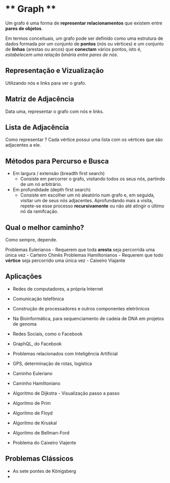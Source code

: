 # ** Graph **

Um grafo é uma forma de **representar relacionamentos** que existem entre **pares de objetos**.

Em termos conceituais, um grafo pode ser definido como uma estrutura de dados formada por um conjunto de **pontos** (nós ou vértices) e um conjunto de **linhas** (arestas ou arcos) que **conectam** vários pontos, isto é, *estabelecem uma relação binária entre pares de nós*.

## Representação e Vizualização
Utilizando nós e links para ver o grafo.

## Matriz de Adjacência
Data uma, representar o grafo com nós e links.

## Lista de Adjacência
Como representar ?
Cada vértice possui uma lista com os vértices que são adjacentes a ele.

## Métodos para Percurso e Busca
- Em largura / extensão (breadth first search)
    - Consiste em percorrer o grafo, visitando todos os seus nós, partindo de um nó arbitrário.
- Em profundidade (depth first search)
    - Consiste em escolher um nó aleatório num grafo e, em seguida, visitar um de seus nós adjacentes.  Aprofundando mais a visita, repete-se esse processo **recursivamente** ou não até atingir o último nó da ramifcação.


## Qual o **melhor caminho**? 
Como sempre, depende.

Problemas Eulerianos
    - Requerem que toda **aresta** seja percorrida uma única vez
    - Carteiro Chinês
Problemas Hamiltonianos
    - Requerem que todo **vértice** seja percorrido uma única vez
    - Caixeiro Viajante

## Aplicações
- Redes de computadores, a própria Internet
- Comunicação telefônica
- Construção de processadores e outros componentes eletrônicos
- Na Bioinformática, para sequenciamento de cadeia de DNA em projetos de genoma
- Redes Sociais, como o Facebook
- GraphQL, do Facebook
- Problemas relacionados com Inteligência Artificial
- GPS, determinação de rotas, logística

- Caminho Euleriano
- Caminho Hamiltoniano
- Algoritmo de Dijkstra - Visualização passo a passo
- Algoritmo de Prim
- Algoritmo de Floyd
- Algoritmo de Kruskal
- Algoritmo de Bellman-Ford
- Problema do Caixeiro Viajente

## Problemas Clássicos
- As sete pontes de Königsberg
- 
